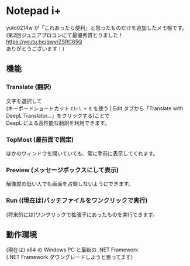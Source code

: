 # Notepad i+
yuto0214w が「これあったら便利」と思ったものだけを追加したメモ帳です。</br>(第2回ジュニアプロコンにて最優秀賞とりました！</br>https://youtu.be/gwyrZSRC65Q</br>ありがとうございます！)
## 機能
### Translate (翻訳)
文字を選択して</br>(キーボードショートカット `Ctrl + E` を使う | Edit タブから「Translate with DeepL Translator...」をクリックする)ことで</br>DeepL による高性能な翻訳を利用できます。
### TopMost (最前面で固定)
ほかのウィンドウを開いていても、常に手前に表示してくれます。
### Preview (メッセージボックスにして表示)
解像度の低い人でも画面を占領しないようにできます。
### Run ((現在は)バッチファイルをワンクリックで実行)
(将来的には)ワンクリックで拡張子にあったものを実行できます。
## 動作環境
(現在は) x64 の Windows PC と最新の .NET Framework</br>(.NET Framework ダウングレードしようと思ってます)
